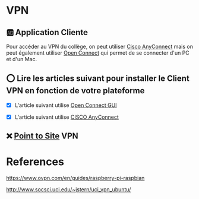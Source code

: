 # VPN

## :ab: Application Cliente

Pour accéder au VPN du collège, on peut utiliser [Cisco AnyConnect](https://www.cisco.com/c/en_ca/products/security/anyconnect-secure-mobility-client) mais on peut également utiliser [Open Connect](http://www.infradead.org/openconnect/) qui permet de se connecter d'un PC et d'un Mac. 

## :o: Lire les articles suivant pour installer le Client VPN en fonction de votre plateforme

- [x] L'article suivant utilise [Open Connect GUI](openconnect-gui.md)

- [x] L'article suivant utilise [CISCO AnyConnect](Microsoft%20vpn)


## :x: [Point to Site](P2S-S2S) VPN


# References

https://www.ovpn.com/en/guides/raspberry-pi-raspbian

http://www.socsci.uci.edu/~jstern/uci_vpn_ubuntu/

